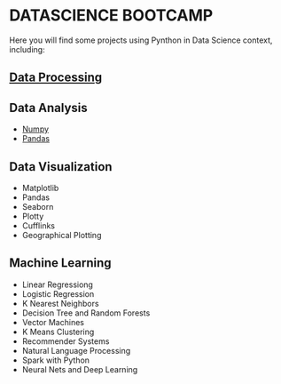 # DATASCIENCE BOOTCAMP

Here you will find some projects using Pynthon in Data Science context, including:

## [Data Processing](https://github.com/juliocnsouzadev/datascience_bootcamp/tree/master/Machine%20Learning%20A-Z/Part%201%20-%20Data%20Preprocessing)

## Data Analysis
-  [Numpy](https://github.com/juliocnsouzadev/datascience_bootcamp/tree/master/Numpy)
-  [Pandas](https://github.com/juliocnsouzadev/datascience_bootcamp/tree/master/Pandas)

## Data Visualization
-  Matplotlib
-  Pandas
-  Seaborn
-  Plotty
-  Cufflinks
-  Geographical Plotting

## Machine Learning
- Linear Regressiong
- Logistic Regression
- K Nearest Neighbors
- Decision Tree and Random Forests
- Vector Machines
- K Means Clustering
- Recommender Systems
- Natural Language Processing
- Spark with Python
- Neural Nets and Deep Learning
